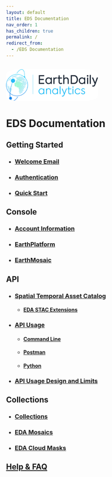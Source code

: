 ```yaml
---
layout: default
title: EDS Documentation
nav_order: 1
has_children: true
permalink: /
redirect_from:
  - /EDS Documentation
---
```

<!-- Redirect is used to set the page you want to have homepage -->


## <img width="50%" alt="Azure Machine Learning.jpg" src="https://raw.githubusercontent.com/earthdaily/Images/main/Corporate/EarthDaily.png" style="border-radius: 15%">


# EDS Documentation
## Getting Started
* ### [Welcome Email](./GettingStarted/WelcomeEmail.md)
* ### [Authentication](./GettingStarted/APIAuthentication.md)
* ### [Quick Start](./GettingStarted/QuickStart.md)

## Console
* ### [Account Information](./EDS%20Platform/EDS%20-%20Account%20Information%20UI.md)
* ### [EarthPlatform](./EDS%20Platform/EDS%20-%20Catalog%20UI.md)
* ### [EarthMosaic](./EDS%20Platform/EDS%20-%20Mosaic%20UI.md)

## API
  * ### [Spatial Temporal Asset Catalog](./EDS%20API/API%20Design/Spatial%20Temporal%20Asset%20Catalogs.md)
    * #### [EDA STAC Extensions](./EDS%20API/Extensions/EDA%20STAC%20extension.md)
  * ### [API Usage](./EDS%20API/API%20Usage/API%20endpoints.md)
    * #### [Command Line](./EDS%20API/API%20Usage/Command%20Line.md)
    * #### [Postman](./EDS%20API/API%20Usage/Postman.md)
    * #### [Python](./EDS%20API/API%20Usage/Python.md)
  * ### [API Usage Design and Limits](./EDS%20API/API%20Design/API%20Details%20and%20Limits.md)


## Collections
* ### [Collections](EDS%20Collections/Collections.md)
* ### [EDA Mosaics](EDS%20Collections/EDA%20Mosaics.md)
* ### [EDA Cloud Masks](EDS%20Collections/EDA%20Cloud%20Masks.md)

<!--
 ## Capability Examples 
* ### [Notebooks](EDS%20Compatibility%20Examples/Notebook%20Examples.md)
* ### [Plugins](EDS%20Compatibility%20Examples/Integrations%20and%20Plugins.md)
-->
## [Help & FAQ](Help%20and%20FAQ.md) 

